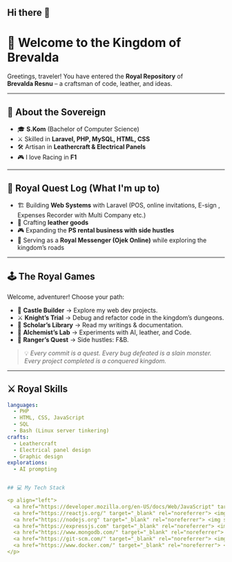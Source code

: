 ## Hi there 👋

# 🏰 Welcome to the Kingdom of Brevalda  

Greetings, traveler! You have entered the **Royal Repository** of  
**Brevalda Resnu** – a craftsman of code, leather, and ideas.  

---

## 👑 About the Sovereign
- 🎓 **S.Kom** (Bachelor of Computer Science)  
- ⚔️ Skilled in **Laravel, PHP, MySQL, HTML, CSS**  
- 🛠️ Artisan in **Leathercraft & Electrical Panels**  
- 🎮 I love Racing in **F1**  

---

## 📜 Royal Quest Log (What I'm up to)
- 🏗️ Building **Web Systems** with Laravel (POS, online invitations, E-sign , Expenses Recorder with Multi Company etc.)  
- 🎨 Crafting **leather goods**  
- 🎮 Expanding the **PS rental business with side hustles**  
- 🏇 Serving as a **Royal Messenger (Ojek Online)** while exploring the kingdom’s roads  

---

## 🕹️ The Royal Games
Welcome, adventurer! Choose your path:  

- 🏰 **Castle Builder** → Explore my web dev projects.  
- ⚔️ **Knight’s Trial** → Debug and refactor code in the kingdom’s dungeons.  
- 📜 **Scholar’s Library** → Read my writings & documentation.  
- 🧙 **Alchemist’s Lab** → Experiments with AI, leather, and Code.  
- 🏹 **Ranger’s Quest** → Side hustles: F&B.  

> 💡 *Every commit is a quest. Every bug defeated is a slain monster. Every project completed is a conquered kingdom.*  

---

## ⚔️ Royal Skills
```yaml
languages:
  - PHP
  - HTML, CSS, JavaScript
  - SQL
  - Bash (Linux server tinkering)
crafts:
  - Leathercraft
  - Electrical panel design
  - Graphic design
explorations:
  - AI prompting


## 💻 My Tech Stack

<p align="left">
  <a href="https://developer.mozilla.org/en-US/docs/Web/JavaScript" target="_blank" rel="noreferrer"> <img src="https://raw.githubusercontent.com/devicons/devicon/master/icons/javascript/javascript-original.svg" alt="javascript" width="40" height="40"/> </a>
  <a href="https://reactjs.org/" target="_blank" rel="noreferrer"> <img src="https://raw.githubusercontent.com/devicons/devicon/master/icons/react/react-original-wordmark.svg" alt="react" width="40" height="40"/> </a>
  <a href="https://nodejs.org" target="_blank" rel="noreferrer"> <img src="https://raw.githubusercontent.com/devicons/devicon/master/icons/nodejs/nodejs-original-wordmark.svg" alt="nodejs" width="40" height="40"/> </a>
  <a href="https://expressjs.com" target="_blank" rel="noreferrer"> <img src="https://raw.githubusercontent.com/devicons/devicon/master/icons/express/express-original-wordmark.svg" alt="express" width="40" height="40"/> </a>
  <a href="https://www.mongodb.com/" target="_blank" rel="noreferrer"> <img src="https://raw.githubusercontent.com/devicons/devicon/master/icons/mongodb/mongodb-original-wordmark.svg" alt="mongodb" width="40" height="40"/> </a>
  <a href="https://git-scm.com/" target="_blank" rel="noreferrer"> <img src="https://www.vectorlogo.zone/logos/git-scm/git-scm-icon.svg" alt="git" width="40" height="40"/> </a>
  <a href="https://www.docker.com/" target="_blank" rel="noreferrer"> <img src="https://raw.githubusercontent.com/devicons/devicon/master/icons/docker/docker-original-wordmark.svg" alt="docker" width="40" height="40"/> </a>
</p>
